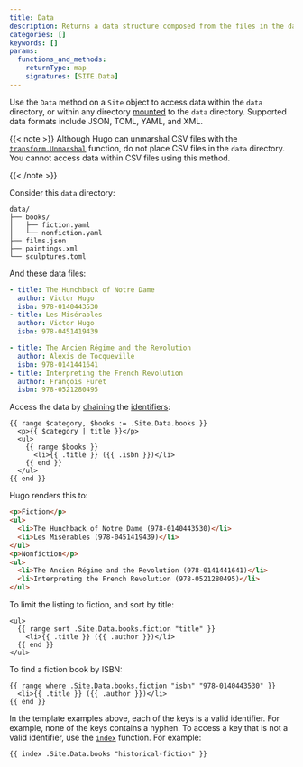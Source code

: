 ```yaml
---
title: Data
description: Returns a data structure composed from the files in the data directory.
categories: []
keywords: []
params:
  functions_and_methods:
    returnType: map
    signatures: [SITE.Data]
---
```


Use the `Data` method on a `Site` object to access data within the `data` directory, or within any directory [mounted] to the `data` directory. Supported data formats include JSON, TOML, YAML, and XML.

[mounted]: /configuration/module/#mounts

{{< note >}}
Although Hugo can unmarshal CSV files with the [`transform.Unmarshal`] function, do not place CSV files in the `data` directory. You cannot access data within CSV files using this method.

[`transform.Unmarshal`]: /functions/transform/unmarshal/
{{< /note >}}

Consider this `data` directory:

```text
data/
├── books/
│   ├── fiction.yaml
│   └── nonfiction.yaml
├── films.json
├── paintings.xml
└── sculptures.toml
```

And these data files:

```yaml {file="data/books/fiction.yaml"}
- title: The Hunchback of Notre Dame
  author: Victor Hugo
  isbn: 978-0140443530
- title: Les Misérables
  author: Victor Hugo
  isbn: 978-0451419439
```

```yaml {file="data/books/nonfiction.yaml"}
- title: The Ancien Régime and the Revolution
  author: Alexis de Tocqueville
  isbn: 978-0141441641
- title: Interpreting the French Revolution
  author: François Furet
  isbn: 978-0521280495
```

Access the data by [chaining](g) the [identifiers](g):

```go-html-template
{{ range $category, $books := .Site.Data.books }}
  <p>{{ $category | title }}</p>
  <ul>
    {{ range $books }}
      <li>{{ .title }} ({{ .isbn }})</li>
    {{ end }}
  </ul>
{{ end }}
```

Hugo renders this to:

```html
<p>Fiction</p>
<ul>
  <li>The Hunchback of Notre Dame (978-0140443530)</li>
  <li>Les Misérables (978-0451419439)</li>
</ul>
<p>Nonfiction</p>
<ul>
  <li>The Ancien Régime and the Revolution (978-0141441641)</li>
  <li>Interpreting the French Revolution (978-0521280495)</li>
</ul>
```

To limit the listing to fiction, and sort by title:

```go-html-template
<ul>
  {{ range sort .Site.Data.books.fiction "title" }}
    <li>{{ .title }} ({{ .author }})</li>
  {{ end }}
</ul>
```

To find a fiction book by ISBN:

```go-html-template
{{ range where .Site.Data.books.fiction "isbn" "978-0140443530" }}
  <li>{{ .title }} ({{ .author }})</li>
{{ end }}
```

In the template examples above, each of the keys is a valid identifier. For example, none of the keys contains a hyphen. To access a key that is not a valid identifier, use the [`index`] function. For example:

```go-html-template
{{ index .Site.Data.books "historical-fiction" }}
```

[`index`]: /functions/collections/indexfunction/
